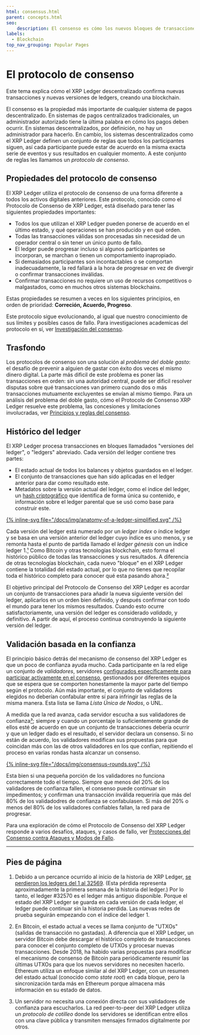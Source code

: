 ```yaml
---
html: consensus.html
parent: concepts.html
seo:
    description: El consenso es cómo los nuevos bloques de transacciones son confirmados por la blockchain XRP Ledger.
labels:
  - Blockchain
top_nav_grouping: Popular Pages
---
```

# El protocolo de consenso

Este tema explica cómo el XRP Ledger descentralizado confirma nuevas transacciones y nuevas versiones de ledgers, creando una blockchain.

El consenso es la propiedad más importante de cualquier sistema de pagos descentralizado. En sistemas de pagos centralizados tradicionales, un administrador autorizado tiene la última palabra en cómo los pagos deben ocurrir. En sistemas descentralizados, por definición, no hay un administrador para hacerlo. En cambio, los sistemas descentralizados como el XRP Ledger definen un conjunto de reglas que todos los participantes siguen, así cada participante puede estar de acuerdo en la misma exacta serie de eventos y sus resultados en cualquier momento. A este conjunto de reglas les llamamos un _protocolo de consenso_.


## Propiedades del protocolo de consenso

El XRP Ledger utiliza el protocolo de consenso de una forma diferente a todos los activos digitales anteriores. Este protocolo, conocido como el Protocolo de Consenso de XRP Ledger, está diseñado para tener las siguientes propiedades importantes:

- Todos los que utilizan el XRP Ledger pueden ponerse de acuerdo en el último estado, y qué operaciones se han producido y en qué orden.
- Todas las transacciones válidas son procesadas sin necesidad de un operador central o sin tener un único punto de fallo.
- El ledger puede progresar incluso si algunos participantes se incorporan, se marchan o tienen un comportamiento inapropiado.
- Si demasiados participantes son incontactables o se comportan inadecuadamente, la red fallará a la hora de progresar en vez de divergir o confirmar transacciones inválidas.
- Confirmar transacciones no requiere un uso de recursos competitivos o malgastados, como en muchos otros sistemas blockchains.

Estas propiedades se resumen a veces en los siguientes principios, en orden de prioridad: **Correción, Acuerdo, Progreso**.

Este protocolo sigue evolucionando, al igual que nuestro conocimiento de sus límites y posibles casos de fallo. Para investigaciones academicas del protocolo en sí, ver [Investigación del consenso](consensus-research.md).

## Trasfondo

Los protocolos de consenso son una solución al _problema del doble gasto_: el desafío de prevenir a alguien de gastar con éxito dos veces el mismo dinero digital. La parte más dificil de este problema es poner las transacciones en orden: sin una autoridad central, puede ser dificil resolver disputas sobre qué transacciones van primero cuando dos o más transacciones mutuamente excluyentes se envían al mismo tiempo. Para un análisis del problema del doble gasto, cómo el Protocolo de Consenso XRP Ledger resuelve este problema, las concesiones y limitaciones involucradas, ver [Principios y reglas del consenso](consensus-principles-and-rules.md).


## Histórico del ledger

El XRP Ledger procesa transacciones en bloques llamadados "versiones del ledger", o "ledgers" abreviado. Cada versión del ledger contiene tres partes:

- El estado actual de todos los balances y objetos guardados en el ledger.
- El conjunto de transacciones que han sido aplicadas en el ledger anterior para dar como resultado este.
- Metadatos sobre la versión actual del ledger, como el índice del ledger, un [hash criptográfico](https://en.wikipedia.org/wiki/Cryptographic_hash_function) que identifica de forma única su contenido, e información sobre el ledger parental que se usó como base para construir este.

[{% inline-svg file="/docs/img/anatomy-of-a-ledger-simplified.svg" /%}](/docs/img/anatomy-of-a-ledger-simplified.svg "Figura 1: Anatomía de una versión de un ledger, que incluye transacciones, estado, y metadatos")

Cada versión del ledger está numerado por un _ledger index_ o índice ledger y se basa en una versión anterior del ledger cuyo índice es uno menos, y se remonta hasta el punto de partida llamado el _ledger génesis_ con un índice ledger 1.[¹](#footnote-1) Como Bitcoin y otras tecnologías blockchain, esto forma el histórico público de todas las transacciones y sus resultados. A diferencia de otras tecnologías blockchain, cada nuevo "bloque" en el XRP Ledger contiene la totalidad del estado actual, por lo que no tienes que recopilar toda el histórico completo para conocer qué esta pasando ahora.[²](#footnote-2)

El objetivo principal del Protocolo de Consenso del XRP Ledger es acordar un conjunto de transacciones para añadir la nueva siguiente versión del ledger, aplicarlos en un orden bien definido, y después confirmar con todo el mundo para tener los mismos resultados. Cuando esto ocurre satisfactoriamente, una versión del ledger es considerado _validado_, y definitivo. A partir de aquí, el proceso continua construyendo la siguiente versión del ledger.


## Validación basada en la confianza

El principio básico detrás del mecanismo de consenso del XRP Ledger es que un poco de confianza ayuda mucho. Cada participante en la red elige un conjunto de _validadores_, servidores [configurados específicamente para participar activamente en el consenso](../../infrastructure/configuration/server-modes/run-rippled-as-a-validator.md), gestionados por diferentes equipos que se espera que se comporten honestamente la mayor parte del tiempo según el protocolo. Aún más importante, el conjunto de validadores elegidos no deberían confabular entre sí para infringir las reglas de la misma manera. Esta lista se llama _Lísta Única de Nodos_, o UNL.

A medida que la red avanza, cada servidor escucha a sus validadores de confianza[³](#footnote-3); siempre y cuando un porcentaje lo suficientemente grande de ellos esté de acuerdo en que un conjunto de transacciones debería ocurrir y que un ledger dado es el resultado, el servidor declara un consenso. Si no están de acuerdo, los validadores modifican sus propuestas para que coincidan más con las de otros validadores en los que confían, repitiendo el proceso en varias rondas hasta alcanzar un consenso.

[{% inline-svg file="/docs/img/consensus-rounds.svg" /%}](/docs/img/consensus-rounds.svg "Figura 2: Rondas de consenso. Los validadores revisan sus propuestas para coincidir con otros validadores en los que confían")

Esta bien si una pequeña porción de los validadores no funciona correctamente todo el tiempo. Siempre que menos del 20% de los  validadores de confianza fallen, el consenso puede continuar sin impedimentos; y confirman una transacción inválida requeriría que más del 80% de los validadodres de confianza se confabulasen. Si más del 20% o menos del 80% de los validadores confiables fallan, la red para de progresar.

Para una exploración de cómo el Protocolo de Consenso del XRP Ledger responde a varios desafíos, ataques, y casos de fallo, ver [Protecciones del Consenso contra Ataques y Modos de Fallo](consensus-protections.md).


----

## Pies de página

1. <a id="footnote-1"></a> Debido a un percance ocurrido al inicio de la historia de XRP Ledger, [se perdieron los ledgers del 1 al 32569](http://web.archive.org/web/20171211225452/https://forum.ripple.com/viewtopic.php?f=2&t=3613). (Esta pérdida representa aproximadamente la primera semana de la historia del ledger.) Por lo tanto, el ledger #32570 es el ledger más antiguo disponible. Porque el estado del XRP Ledger se guarda en cada versión de cada ledger, el ledger puede continuar sin la historia perdida. Las nuevas redes de prueba seguirán empezando con el índice del ledger 1.

2. <a id="footnote-2"></a> En Bitcoin, el estado actual a veces se llama conjunto de "UTXOs" (salidas de transacción no gastadas). A diferencia que el XRP Ledger, un servidor Bitcoin debe descargar el histórico completo de transacciones para conocer el conjunto completo de UTXOs y procesar nuevas transacciones. Desde 2018, ha habido varias propuestas para modificar el mecanismo de consenso de Bitcoin para periódicamente resumir las últimas UTXOs para que los nuevos servidores no necesiten hacerlo. Ethereum utiliza un enfoque similar al del XRP Ledger, con un resumen del estado actual (conocido como _state root_) en cada bloque, pero la sincronización tarda más en Ethereum porque almacena más información en su estado de datos. <!-- SPELLING_IGNORE: utxos -->

3. <a id="footnote-3"></a> Un servidor no necesita una conexión directa con sus validadores de confianza para escucharlos. La red peer-to-peer del XRP Ledger utiliza un _protocolo de cotilleo_ donde los servidores se identifican entre ellos con una clave pública y transmiten mensajes firmados digitalmente por otros.
